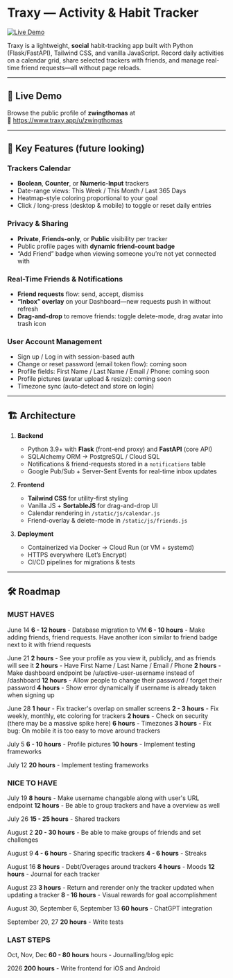 # Traxy — Activity & Habit Tracker

[![Live Demo](https://img.shields.io/badge/demo-traxy.app-blue)](https://www.traxy.app)

Traxy is a lightweight, **social** habit-tracking app built with Python (Flask/FastAPI), Tailwind CSS, and vanilla JavaScript. Record daily activities on a calendar grid, share selected trackers with friends, and manage real-time friend requests—all without page reloads.

---

## 🚀 Live Demo

Browse the public profile of **zwingthomas** at  
🔗 https://www.traxy.app/u/zwingthomas

---

## 🔑 Key Features (future looking)

### Trackers Calendar  
- **Boolean**, **Counter**, or **Numeric-Input** trackers  
- Date-range views: This Week / This Month / Last 365 Days  
- Heatmap-style coloring proportional to your goal  
- Click / long-press (desktop & mobile) to toggle or reset daily entries  

### Privacy & Sharing  
- **Private**, **Friends-only**, or **Public** visibility per tracker  
- Public profile pages with **dynamic friend-count badge**  
- “Add Friend” badge when viewing someone you’re not yet connected with  

### Real-Time Friends & Notifications  
- **Friend requests** flow: send, accept, dismiss  
- **“Inbox” overlay** on your Dashboard—new requests push in without refresh  
- **Drag-and-drop** to remove friends: toggle delete-mode, drag avatar into trash icon  

### User Account Management  
- Sign up / Log in with session-based auth  
- Change or reset password (email token flow): coming soon 
- Profile fields: First Name / Last Name / Email / Phone: coming soon
- Profile pictures (avatar upload & resize): coming soon
- Timezone sync (auto-detect and store on login)

---

## 🏗️ Architecture

1. **Backend**  
   - Python 3.9+ with **Flask** (front-end proxy) and **FastAPI** (core API)  
   - SQLAlchemy ORM → PostgreSQL / Cloud SQL  
   - Notifications & friend-requests stored in a `notifications` table  
   - Google Pub/Sub + Server-Sent Events for real-time inbox updates  

2. **Frontend**  
   - **Tailwind CSS** for utility-first styling  
   - Vanilla JS + **SortableJS** for drag-and-drop UI  
   - Calendar rendering in `/static/js/calendar.js`  
   - Friend-overlay & delete-mode in `/static/js/friends.js`  

3. **Deployment**  
   - Containerized via Docker → Cloud Run (or VM + systemd)  
   - HTTPS everywhere (Let’s Encrypt)  
   - CI/CD pipelines for migrations & tests  

---

## 🛠️ Roadmap

### MUST HAVES

June 14
**6 - 12 hours** - Database migration to VM
**6 - 10 hours** - Make adding friends, friend requests. Have another icon similar to friend badge next to it with friend requests

June 21
**2 hours** - See your profile as you view it, publicly, and as friends will see it
**2 hours** - Have First Name / Last Name / Email / Phone
**2 hours** - Make dashboard endpoint be /u/active-user-username instead of /dashboard
**12 hours** - Allow people to change their password / forget their password
**4 hours** - Show error dynamically if username is already taken when signing up

June 28
**1 hour** - Fix tracker's overlap on smaller screens
**2 - 3 hours** - Fix weekly, monthly, etc coloring for trackers
**2 hours** - Check on security (there may be a massive spike here)
**6 hours** - Timezones
**3 hours** - Fix bug: On mobile it is too easy to move around trackers

July 5
**6 - 10 hours** - Profile pictures
**10 hours** - Implement testing frameworks

July 12
**20 hours** - Implement testing frameworks




### NICE TO HAVE

July 19
**8 hours** - Make username changable along with user's URL endpoint
**12 hours** - Be able to group trackers and have a overview as well

July 26
**15 - 25 hours** - Shared trackers

August 2
**20 - 30 hours** - Be able to make groups of friends and set challenges

August 9
**4 - 6 hours** - Sharing specific trackers
**4 - 6 hours** - Streaks

August 16
**8 hours** - Debt/Overages around trackers
**4 hours** - Moods
**12 hours** - Journal for each tracker 

August 23
**3 hours** - Return and rerender only the tracker updated when updating a tracker
**8 - 16 hours** - Visual rewards for goal accomplishment

August 30, September 6, September 13
**60 hours** - ChatGPT integration

September 20, 27
**20 hours** - Write tests




### LAST STEPS

Oct, Nov, Dec
**60 - 80 hours** hours - Journalling/blog epic

2026
**200 hours** - Write frontend for iOS and Android